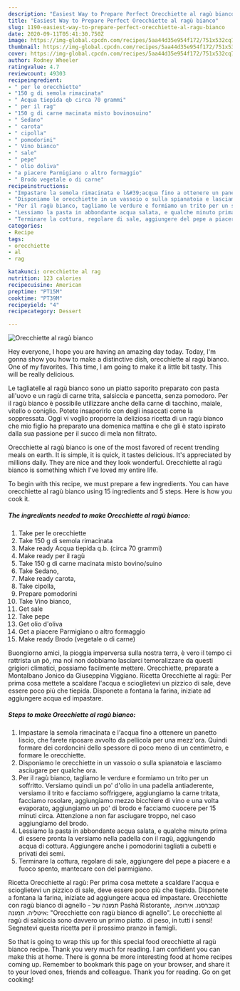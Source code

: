 ```yaml
---
description: "Easiest Way to Prepare Perfect Orecchiette al ragù bianco"
title: "Easiest Way to Prepare Perfect Orecchiette al ragù bianco"
slug: 1190-easiest-way-to-prepare-perfect-orecchiette-al-ragu-bianco
date: 2020-09-11T05:41:30.750Z
image: https://img-global.cpcdn.com/recipes/5aa44d35e954f172/751x532cq70/orecchiette-al-ragu-bianco-recipe-main-photo.jpg
thumbnail: https://img-global.cpcdn.com/recipes/5aa44d35e954f172/751x532cq70/orecchiette-al-ragu-bianco-recipe-main-photo.jpg
cover: https://img-global.cpcdn.com/recipes/5aa44d35e954f172/751x532cq70/orecchiette-al-ragu-bianco-recipe-main-photo.jpg
author: Rodney Wheeler
ratingvalue: 4.7
reviewcount: 49303
recipeingredient:
- " per le orecchiette"
- "150 g di semola rimacinata"
- " Acqua tiepida qb circa 70 grammi"
- " per il rag"
- "150 g di carne macinata misto bovinosuino"
- " Sedano"
- " carota"
- " cipolla"
- " pomodorini"
- " Vino bianco"
- " sale"
- " pepe"
- " olio doliva"
- "a piacere Parmigiano o altro formaggio"
- " Brodo vegetale o di carne"
recipeinstructions:
- "Impastare la semola rimacinata e l&#39;acqua fino a ottenere un panetto liscio, che farete riposare avvolto da pellicola per una mezz&#39;ora. Quindi formare dei cordoncini dello spessore di poco meno di un centimetro, e formare le orecchiette."
- "Disponiamo le orecchiette in un vassoio o sulla spianatoia e lasciamo asciugare per qualche ora."
- "Per il ragù bianco, tagliamo le verdure e formiamo un trito per un soffritto. Versiamo quindi un po&#39; d&#39;olio in una padella antiaderente, versiamo il trito e facciamo soffriggere, aggiungiamo la carne tritata, facciamo rosolare, aggiungiamo mezzo bicchiere di vino e una volta evaporato, aggiungiamo un po&#39; di brodo e facciamo cuocere per 15 minuti circa. Attenzione a non far asciugare troppo, nel caso aggiungiamo del brodo."
- "Lessiamo la pasta in abbondante acqua salata, e qualche minuto prima di essere pronta la versiamo nella padella con il ragù, aggiungendo acqua di cottura. Aggiungere anche i pomodorini tagliati a cubetti e privati dei semi."
- "Terminare la cottura, regolare di sale, aggiungere del pepe a piacere e a fuoco spento, mantecare con del parmigiano."
categories:
- Recipe
tags:
- orecchiette
- al
- rag

katakunci: orecchiette al rag 
nutrition: 123 calories
recipecuisine: American
preptime: "PT15M"
cooktime: "PT39M"
recipeyield: "4"
recipecategory: Dessert

---
```



![Orecchiette al ragù bianco](https://img-global.cpcdn.com/recipes/5aa44d35e954f172/751x532cq70/orecchiette-al-ragu-bianco-recipe-main-photo.jpg)

Hey everyone, I hope you are having an amazing day today. Today, I'm gonna show you how to make a distinctive dish, orecchiette al ragù bianco. One of my favorites. This time, I am going to make it a little bit tasty. This will be really delicious.

Le tagliatelle al ragù bianco sono un piatto saporito preparato con pasta all&#39;uovo e un ragù di carne trita, salsiccia e pancetta, senza pomodoro. Per il ragù bianco è possibile utilizzare anche della carne di tacchino, maiale, vitello o coniglio. Potete insaporirlo con degli insaccati come la soppressata. Oggi vi voglio proporre la deliziosa ricetta di un ragù bianco che mio figlio ha preparato una domenica mattina e che gli è stato ispirato dalla sua passione per il succo di mela non filtrato.

Orecchiette al ragù bianco is one of the most favored of recent trending meals on earth. It is simple, it is quick, it tastes delicious. It's appreciated by millions daily. They are nice and they look wonderful. Orecchiette al ragù bianco is something which I've loved my entire life.


To begin with this recipe, we must prepare a few ingredients. You can have orecchiette al ragù bianco using 15 ingredients and 5 steps. Here is how you cook it.

<!--inarticleads1-->

##### The ingredients needed to make Orecchiette al ragù bianco:

1. Take  per le orecchiette
1. Take 150 g di semola rimacinata
1. Make ready  Acqua tiepida q.b. (circa 70 grammi)
1. Make ready  per il ragù
1. Take 150 g di carne macinata misto bovino/suino
1. Take  Sedano,
1. Make ready  carota,
1. Take  cipolla,
1. Prepare  pomodorini
1. Take  Vino bianco,
1. Get  sale
1. Take  pepe
1. Get  olio d&#39;oliva
1. Get a piacere Parmigiano o altro formaggio
1. Make ready  Brodo (vegetale o di carne)


Buongiorno amici, la pioggia imperversa sulla nostra terra, è vero il tempo ci rattrista un pò, ma noi non dobbiamo lasciarci temoralizzare da questi grigiori climatici, possiamo facilmente mettere. Orecchiette, preparate a Montalbano Jonico da Giuseppina Viggiano. Ricetta Orecchiette al ragù: Per prima cosa mettete a scaldare l&#39;acqua e scioglietevi un pizzico di sale, deve essere poco più che tiepida. Disponete a fontana la farina, iniziate ad aggiungere acqua ed impastare. 

<!--inarticleads2-->

##### Steps to make Orecchiette al ragù bianco:

1. Impastare la semola rimacinata e l&#39;acqua fino a ottenere un panetto liscio, che farete riposare avvolto da pellicola per una mezz&#39;ora. Quindi formare dei cordoncini dello spessore di poco meno di un centimetro, e formare le orecchiette.
1. Disponiamo le orecchiette in un vassoio o sulla spianatoia e lasciamo asciugare per qualche ora.
1. Per il ragù bianco, tagliamo le verdure e formiamo un trito per un soffritto. Versiamo quindi un po&#39; d&#39;olio in una padella antiaderente, versiamo il trito e facciamo soffriggere, aggiungiamo la carne tritata, facciamo rosolare, aggiungiamo mezzo bicchiere di vino e una volta evaporato, aggiungiamo un po&#39; di brodo e facciamo cuocere per 15 minuti circa. Attenzione a non far asciugare troppo, nel caso aggiungiamo del brodo.
1. Lessiamo la pasta in abbondante acqua salata, e qualche minuto prima di essere pronta la versiamo nella padella con il ragù, aggiungendo acqua di cottura. Aggiungere anche i pomodorini tagliati a cubetti e privati dei semi.
1. Terminare la cottura, regolare di sale, aggiungere del pepe a piacere e a fuoco spento, mantecare con del parmigiano.


Ricetta Orecchiette al ragù: Per prima cosa mettete a scaldare l&#39;acqua e scioglietevi un pizzico di sale, deve essere poco più che tiepida. Disponete a fontana la farina, iniziate ad aggiungere acqua ed impastare. Orecchiette con ragù bianco di agnello - תמונה של ‪Pashà Ristorante‬, קונברסנו. אירופה. איטליה. תמונה: &#34;Orecchiette con ragù bianco di agnello&#34;. Le orecchiette al ragù di salsiccia sono davvero un primo piatto. di peso, in tutti i sensi! Segnatevi questa ricetta per il prossimo pranzo in famigli. 

So that is going to wrap this up for this special food orecchiette al ragù bianco recipe. Thank you very much for reading. I am confident you can make this at home. There is gonna be more interesting food at home recipes coming up. Remember to bookmark this page on your browser, and share it to your loved ones, friends and colleague. Thank you for reading. Go on get cooking!
